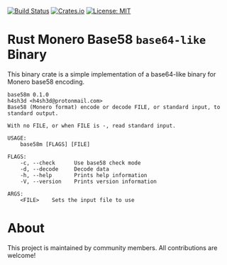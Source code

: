 [![Build Status](https://travis-ci.com/monero-rs/base58m-rs.svg?branch=master)](https://travis-ci.com/monero-rs/base58m-rs) [![Crates.io](https://img.shields.io/crates/v/base58m.svg)](https://crates.io/crates/base58m) [![License: MIT](https://img.shields.io/badge/License-MIT-yellow.svg)](https://opensource.org/licenses/MIT)

Rust Monero Base58 `base64-like` Binary
===

This binary crate is a simple implementation of a base64-like binary for Monero base58 encoding.

```
base58m 0.1.0
h4sh3d <h4sh3d@protonmail.com>
Base58 (Monero format) encode or decode FILE, or standard input, to standard output.

With no FILE, or when FILE is -, read standard input.

USAGE:
    base58m [FLAGS] [FILE]

FLAGS:
    -c, --check      Use base58 check mode
    -d, --decode     Decode data
    -h, --help       Prints help information
    -V, --version    Prints version information

ARGS:
    <FILE>    Sets the input file to use
```

About
===

This project is maintained by community members. All contributions are welcome!
